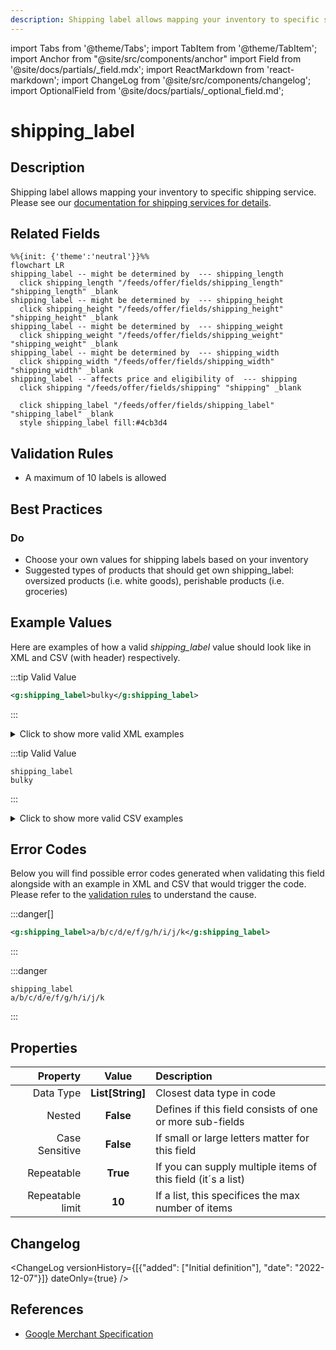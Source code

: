 ```yaml
---
description: Shipping label allows mapping your inventory to specific shipping service. Please see our [documentation for shipping services for details](https://support.prisjakt.nu/en/articles/5807189-shipping-services).
---
```


import Tabs from '@theme/Tabs';
import TabItem from '@theme/TabItem';
import Anchor from "@site/src/components/anchor"
import Field from '@site/docs/partials/_field.mdx';
import ReactMarkdown from 'react-markdown';
import ChangeLog from '@site/src/components/changelog';
import OptionalField from '@site/docs/partials/_optional_field.md';

# shipping_label

<OptionalField/>

## Description

Shipping label allows mapping your inventory to specific shipping service. Please see our [documentation for shipping services for details](https://support.prisjakt.nu/en/articles/5807189-shipping-services).


## Related Fields

```mermaid
%%{init: {'theme':'neutral'}}%%
flowchart LR
shipping_label -- might be determined by  --- shipping_length
  click shipping_length "/feeds/offer/fields/shipping_length" "shipping_length" _blank
shipping_label -- might be determined by  --- shipping_height
  click shipping_height "/feeds/offer/fields/shipping_height" "shipping_height" _blank
shipping_label -- might be determined by  --- shipping_weight
  click shipping_weight "/feeds/offer/fields/shipping_weight" "shipping_weight" _blank
shipping_label -- might be determined by  --- shipping_width
  click shipping_width "/feeds/offer/fields/shipping_width" "shipping_width" _blank
shipping_label -- affects price and eligibility of  --- shipping
  click shipping "/feeds/offer/fields/shipping" "shipping" _blank

  click shipping_label "/feeds/offer/fields/shipping_label" "shipping_label" _blank
  style shipping_label fill:#4cb3d4
```




## Validation Rules

- A maximum of 10 labels is allowed


## Best Practices


### Do

- Choose your own values for shipping labels based on your inventory
- Suggested types of products that should get own shipping_label: oversized products (i.e. white goods), perishable products (i.e. groceries)





## Example Values

Here are examples of how a valid *shipping_label* value  should look like in XML and CSV (with header) respectively.

<Tabs>
  <TabItem value="valid_xml" label="XML" default>

:::tip Valid Value

```xml
<g:shipping_label>bulky</g:shipping_label>
```

:::

<details>
  <summary>Click to show more valid XML examples</summary>
  <div>

```xml
<g:shipping_label>bulky</g:shipping_label>
```

```xml
<g:shipping_label>dhl/free</g:shipping_label>
```


  </div>
</details>

 </TabItem>
  <TabItem value="valid_csv" label="CSV">

:::tip Valid Value

```csv
shipping_label
bulky
```

:::

<details>
  <summary>Click to show more valid CSV examples</summary>
  <div>

```csv
shipping_label
bulky
```

```csv
shipping_label
dhl/free
```


  </div>
</details>

  </TabItem>
</Tabs>

## Error Codes

Below you will find possible error codes generated when validating this field alongside with an example in XML and CSV that would trigger the code. Please refer to the [validation rules](#validation-rules) to understand the cause.

<Tabs>
  <TabItem value="invalid_xml" label="XML" default>

:::danger[**<Anchor id="validation_too_many_repetitions" title="validation_too_many_repetitions" />**]


```xml
<g:shipping_label>a/b/c/d/e/f/g/h/i/j/k</g:shipping_label>
```

:::


 </TabItem>
  <TabItem value="invalid_csv" label="CSV">

:::danger <Anchor id="validation_too_many_repetitions" title="validation_too_many_repetitions" />

```csv
shipping_label
a/b/c/d/e/f/g/h/i/j/k
```

:::


  </TabItem>
</Tabs>

## Properties

|     **Property** |         **Value**          | **Description**                                              |
|-----------------:|:--------------------------:|:-------------------------------------------------------------|
|        Data Type |    **List[String]**     | Closest data type in code                                    |
|           Nested |      **False**      | Defines if this field consists of one or more sub-fields     |
|   Case Sensitive |  **False**  | If small or large letters matter for this field              |
|       Repeatable |    **True**    | If you can supply multiple items of this field (it´s a list) |
| Repeatable limit | **10** | If a list, this specifices the max number of items           |

## Changelog
<ChangeLog versionHistory={[{"added": ["Initial definition"], "date": "2022-12-07"}]} dateOnly={true} />

## References
- [Google Merchant Specification](https://support.google.com/merchants/answer/6324504)
